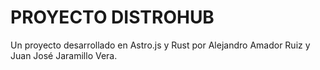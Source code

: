 # PROYECTO DISTROHUB
Un proyecto desarrollado en Astro.js y Rust por Alejandro Amador Ruiz y Juan José Jaramillo Vera.